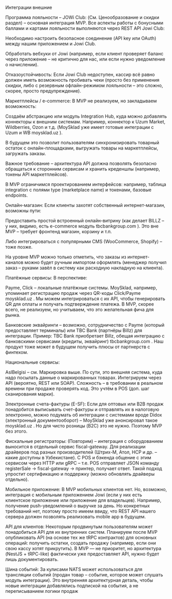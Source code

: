 Интеграции внешние

Программа лояльности – JOWi Club: (См. Ценообразование и скидки раздел) – основная интеграция MVP. Все аспекты работы с бонусными баллами и картами лояльности выполняются через REST API Jowi Club:

Необходимо настроить безопасное соединение (API key или OAuth) между нашим приложением и Jowi Club.

Обработать вебхуки от Jowi (например, если клиент проверяет баланс через приложение – не критично для нас, или если нужно уведомление о начислении).

Отказоустойчивость: Если Jowi Club недоступен, кассир всё равно должен иметь возможность пробивать чеки (просто без применения скидки, либо с резервным офлайн-режимом лояльности – это сложно, скорее, просто предупреждение).

Маркетплейсы / e-commerce: В MVP не реализуем, но закладываем возможность:

Создаём абстракцию или модуль Integration Hub, куда можно добавлять коннекторы к внешним системам. Например, коннектор к Uzum Market, Wildberries, Ozon и т.д. (MoySklad уже имеет готовые интеграции с Uzum и WB
moysklad.uz
).

В будущем это позволит пользователям синхронизировать товарный остаток с онлайн-площадками, выгружать товары на маркетплейсы, загружать заказы.

Важное требование – архитектура API должна позволять безопасно обращаться к сторонним сервисам и хранить креденшлы (например, токены API маркетплейсов).

В MVP ограничимся проектированием интерфейсов: например, таблица integration с полями type (marketplace name) и токенами, базовые endpoints.

Онлайн-магазин: Если клиенты захотят собственный интернет-магазин, возможны пути:

Предоставить простой встроенный онлайн-витрину (как делает BILLZ – у них, видимо, есть e-commerce модуль
tbcbankgroup.com
). Это вне MVP – требует фронтенд магазин, корзину и т.п.

Либо интегрироваться с популярными CMS (WooCommerce, Shopify) – тоже позже.

На уровне MVP можно только отметить, что заказы из интернет-каналов можно будет ручным импортом оформлять (менеджер получил заказ – руками завёл в систему как расходную накладную на клиента).

Платёжные сервисы: В перспективе:

Payme, Click – локальные платёжные системы. MoySklad, например, упоминает регистрацию продаж через QR-коды Click/Payme
moysklad.uz
. Мы можем интегрироваться с их API, чтобы генерировать QR для оплаты и получать подтверждение платежа. В MVP, скорее всего, не реализуем, но учитываем, что это желательная фича для рынка.

Банковские эквайринги – возможно, сотрудничество с Payme (который предоставляет терминалы) или TBC Bank (партнёры Billz) для интеграции. Пример: TBC Bank приобретает Billz, обещая интеграцию с банковскими сервисами (кредиты, эквайринг)
tbcbankgroup.com
. Наш продукт тоже может в будущем получить плюсы от партнерств с финтехом.

Национальные сервисы:

AslBelgisi – см. Маркировка выше. По сути, это внешняя система, куда надо посылать данные о маркированных товарах. Интегрируем через API (вероятно, REST или SOAP). Сложность – в требовании в реальном времени при продаже проверять код. Это учтём в POS (доп. шаг сканирования марки).

Электронные счета-фактуры (E-SF): Если для оптовых или B2B продаж понадобится выписывать счет-фактуры и отправлять их в налоговую электронно, можно подумать об интеграции с системами вроде Didox (электронный документооборот) – MoySklad уже анонсировал такое
moysklad.uz
. Но для чисто розницы (B2C) это не нужно. Поэтому MVP без этого.

Фискальные регистраторы: (Повторим) – интеграция с оборудованием выносится в отдельный сервис fiscal-gateway. Для реализации драйверов под разных производителей (Штрих-М, Атол, HCP и др. – какие доступны в Узбекистане). С POS и бэкенда общение с этим сервисом через HTTP или gRPC – т.е. POS отправляет JSON команду registerSale → fiscal-gateway → принтер, получает ответ. Такой подход упростит сертификацию и поддержку (можно обновлять драйверы отдельно).

Мобильное приложение: В MVP мобильных клиентов нет. Но, возможно, интеграция с мобильным приложением Jowi (если у них есть клиентское приложение или приложение для владельцев). Например, получение push-уведомлений о выручке за день. Но конкретных требований нет, поэтому просто имеем ввиду, что REST API нашего сервера должен позволять реализовать mobile app в будущем.

API для клиентов: Некоторым продвинутым пользователям может понадобиться API для их внутренних систем. Планируем после MVP опубликовать API (на основе тех же tRPC контрактов) для основных операций: получить остатки, создать продажу (например, если они свою кассу хотят прикрутить). В MVP — не приоритет, но архитектура (NestJS + tRPC-like) фактически уже предоставляет API, нужно будет лишь документировать.

Шина событий: За кулисами NATS может использоваться для трансляции событий (продан товар – событие, которое может слушать модуль интеграции). Это внутренняя архитектурная деталь, чтобы новые интеграции добавлялись подпиской на события, а не переписыванием логики продаж